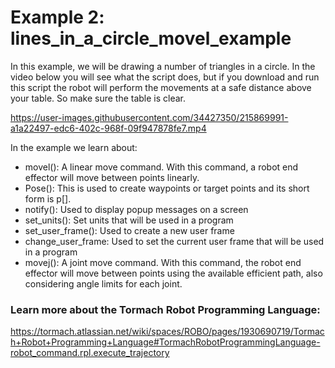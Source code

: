 # Example 2: lines_in_a_circle_movel_example
In this example, we will be drawing a number of triangles in a circle. 
In the video below you will see what the script does, but if you download and run this script the robot will perform the movements at a safe distance above your table. 
So make sure the table is clear.

https://user-images.githubusercontent.com/34427350/215869991-a1a22497-edc6-402c-968f-09f947878fe7.mp4

In the example we learn about:

* movel(): A linear move command. With this command, a robot end effector will move between points linearly.
* Pose(): This is used to create waypoints or target points and its short form is p[].
* notify(): Used to display popup messages on a screen
* set_units(): Set units that will be used in a program
* set_user_frame(): Used to create a new user frame
* change_user_frame: Used to set the current user frame that will be used in a program
* movej(): A joint move command. With this command, the robot end effector will move between points using the available efficient path, also considering angle limits for each joint.

### Learn more about the Tormach Robot Programming Language:
https://tormach.atlassian.net/wiki/spaces/ROBO/pages/1930690719/Tormach+Robot+Programming+Language#TormachRobotProgrammingLanguage-robot_command.rpl.execute_trajectory
